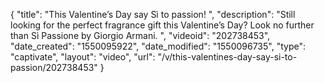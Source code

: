 {
    "title": "This Valentine’s Day say Sì to passion! ",
    "description": "Still looking for the perfect fragrance gift this Valentine’s Day? Look no further than Sì Passione by Giorgio Armani. ",
    "videoid": "202738453",
    "date_created": "1550095922",
    "date_modified": "1550096735",
    "type": "captivate",
    "layout": "video",
    "url": "\/v\/this-valentines-day-say-si-to-passion\/202738453"
}